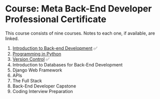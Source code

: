 # Course: Meta Back-End Developer Professional Certificate

This course consists of nine courses.  Notes to each one, if available, are linked.

1. [Introduction to Back-end Development](intro/README.md) :white_check_mark:
1. [Programming in Python](python/README.md)
1. [Version Control](versionControl/README.md) :white_check_mark:
1. Introduction to Databases for Back-End Development
1. Django Web Framework
1. APIs
1. The Full Stack
1. Back-End Developer Capstone
1. Coding Interview Preparation
